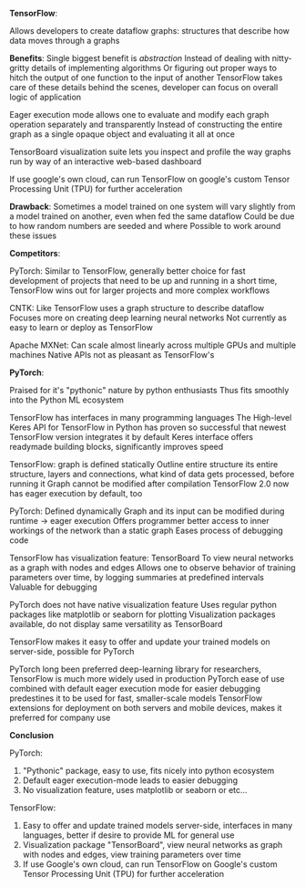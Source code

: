 **TensorFlow**:

Allows developers to create dataflow graphs: structures that describe how data moves through a graphs

**Benefits**:
Single biggest benefit is *abstraction*
  Instead of dealing with nitty-gritty details of implementing algorithms
  Or figuring out proper ways to hitch the output of one function to the input of another
  TensorFlow takes care of these details behind the scenes, developer can focus on overall logic of application

Eager execution mode allows one to evaluate and modify each graph operation separately and transparently
  Instead of constructing the entire graph as a single opaque object and evaluating it all at once

TensorBoard visualization suite lets you inspect and profile the way graphs run by way of an interactive web-based dashboard

If use google's own cloud, can run TensorFlow on google's custom Tensor Processing Unit (TPU) for further acceleration

**Drawback**:
Sometimes a model trained on one system will vary slightly from a model trained on another, even when fed the same dataflow
    Could be due to how random numbers are seeded and where
    Possible to work around these issues

**Competitors**:

PyTorch: Similar to TensorFlow, generally better choice for fast development of projects that need to be up and running in a short time, TensorFlow wins out for larger projects and more complex workflows

CNTK: Like TensorFlow uses a graph structure to describe dataflow
  Focuses more on creating deep learning neural networks
  Not currently as easy to learn or deploy as TensorFlow

Apache MXNet: Can scale almost linearly across multiple GPUs and multiple machines
  Native APIs not as pleasant as TensorFlow's

**PyTorch**:

Praised for it's "pythonic" nature by python enthusiasts
  Thus fits smoothly into the Python ML ecosystem

TensorFlow has interfaces in many programming languages
  The High-level Keres API for TensorFlow in Python has proven so successful that newest TensorFlow version integrates it by default
  Keres interface offers readymade building blocks, significantly improves speed

TensorFlow: graph is defined statically
  Outline entire structure its entire structure, layers and connections, what kind of data gets processed, before running it
  Graph cannot be modified after compilation
  TensorFlow 2.0 now has eager execution by default, too

PyTorch: Defined dynamically
  Graph and its input can be modified during runtime -> eager execution
    Offers programmer better access to inner workings of the network than a static graph
    Eases process of debugging code

TensorFlow has visualization feature: TensorBoard
  To view neural networks as a graph with nodes and edges
  Allows one to observe behavior of training parameters over time, by logging summaries at predefined intervals
  Valuable for debugging

PyTorch does not have native visualization feature
  Uses regular python packages like matplotlib or seaborn for plotting
  Visualization packages available, do not display same versatility as TensorBoard

TensorFlow makes it easy to offer and update your trained models on server-side, possible for PyTorch

PyTorch long been preferred deep-learning library for researchers, TensorFlow is much more widely used in production
  PyTorch ease of use combined with default eager execution mode for easier debugging predestines it to be used for fast, smaller-scale models
  TensorFlow extensions for deployment on both servers and mobile devices, makes it preferred for company use

**Conclusion**

PyTorch:
1. "Pythonic" package, easy to use, fits nicely into python ecosystem
2. Default eager execution-mode leads to easier debugging
3. No visualization feature, uses matplotlib or seaborn or etc...

TensorFlow:
1. Easy to offer and update trained models server-side, interfaces in many languages, better if desire to provide ML for general use
2. Visualization package "TensorBoard", view neural networks as graph with nodes and edges, view training parameters over time
3. If use Google's own cloud, can run TensorFlow on Google's custom Tensor Processing Unit (TPU) for further acceleration
